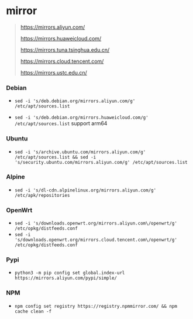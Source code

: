 # mirror

> https://mirrors.aliyun.com/
>
> https://mirrors.huaweicloud.com/
>
> https://mirrors.tuna.tsinghua.edu.cn/
>
> https://mirrors.cloud.tencent.com/
>
> https://mirrors.ustc.edu.cn/

### Debian

- `sed -i 's/deb.debian.org/mirrors.aliyun.com/g' /etc/apt/sources.list`

- `sed -i 's/deb.debian.org/mirrors.huaweicloud.com/g' /etc/apt/sources.list` support arm64

### Ubuntu

- `sed -i 's/archive.ubuntu.com/mirrors.aliyun.com/g' /etc/apt/sources.list && sed -i 's/security.ubuntu.com/mirrors.aliyun.com/g' /etc/apt/sources.list`

### Alpine

- `sed -i 's/dl-cdn.alpinelinux.org/mirrors.aliyun.com/g' /etc/apk/repositories`

### OpenWrt

- `sed -i 's/downloads.openwrt.org/mirrors.aliyun.com\/openwrt/g' /etc/opkg/distfeeds.conf`
- `sed -i 's/downloads.openwrt.org/mirrors.cloud.tencent.com\/openwrt/g' /etc/opkg/distfeeds.conf`

### Pypi

- `python3 -m pip config set global.index-url https://mirrors.aliyun.com/pypi/simple/`

### NPM

- `npm config set registry https://registry.npmmirror.com/ && npm cache clean -f`
